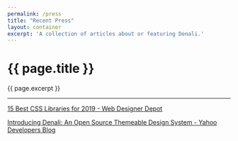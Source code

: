 ```yaml
---
permalink: /press
title: "Recent Press"
layout: container
excerpt: 'A collection of articles about or featuring Denali.'
---
```


# {{ page.title }}
{{ page.excerpt }}

***

[15 Best CSS Libraries for 2019 - Web Designer Depot](https://www.webdesignerdepot.com/2019/10/15-best-css-libraries-for-2019/)

[Introducing Denali: An Open Source Themeable Design System - Yahoo Developers Blog](https://yahoodevelopers.tumblr.com/post/186682632468/introducing-denali-an-open-source-themeable)
